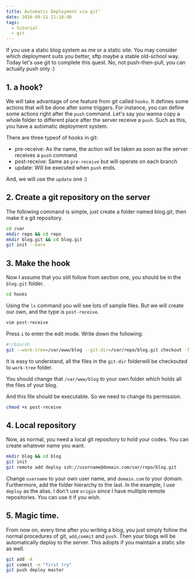 ```yaml
---
title: Automatic Deployment via git"
date: 2016-09-21 21:18:40
tags:
  - tutorial
  - git
---
```


If you use a static blog system as me or a static site. You may consider which deployment suits you better, sftp maybe a stable old-school way. Today let's use git to complete this quest. No, not push-then-pull, you can actually push only :)

<!--more-->

## 1. a hook? 
We will take advantage of one feature from git called `hooks`. It defines some actions that will be done after some triggers. For instance, you can define some actions right after the `push` command. Let's say you wanna copy a whole folder to different place after the server receive a `push`. Such as this, you have a automatic deployment system.

There are three typeof of hooks in git:

* pre-receive: As the name, the action will be taken as soon as the server receives a `push` command
* post-receive: Same as `pre-receive` but will operate on each branch
* update: Will be executed when `push` ends.

And, we will use the `update` one :)

## 2. Create a git repository on the server
The following command is simple, just create a folder named blog.git, then make it a git repository.

``` bash
cd /var
mkdir repo && cd repo
mkdir blog.git && cd blog.git
git init --bare
```

## 3. Make the hook
Now I assume that you still follow from section one, you should be in the `blog.git` folder.

```bash
cd hooks
```

Using the `ls` command you will see lots of sample files. But we will create our own, and the type is `post-receive`.

```bash
vim post-receive
```

Press `i` to enter the edit mode. Write down the following:

```bash
#!/bin/sh
git --work-tree=/var/www/blog --git-dir=/var/repo/blog.git checkout -f
```

It is easy to understand, all the files in the `git-dir` folderwill be checkouted to `work-tree` folder.

You should change that `/var/www/blog` to your own folder which holds all the files of your blog.

And this file should be executable. So we need to change its permission.

```bash
chmod +x post-receive
```

## 4. Local repository
Now, as normal, you need a local git repository to hold your codes. You can create whatever name you want.

```bash
mkdir blog && cd blog
git init
git remote add deploy ssh://username@domain.com/var/repo/blog.git
```

Change `username` to your own user name, and `domain.com` to your domain. Furthermore, add the folder hierarchy to the last.
In the example, I use `deploy` as the alias. I don't use `origin` since I have multiple remote repositories. You can use it if you wish.

## 5. Magic time.
From now on, every time after you writing a blog, you just simply follow the normal procedures of git, `add`,`commit` and `push`. Then your blogs will be automatically deploy to the server. This adopts if you maintain a static site as well.

```bash
git add -A
git commit -m "first try"
git push deploy master
```